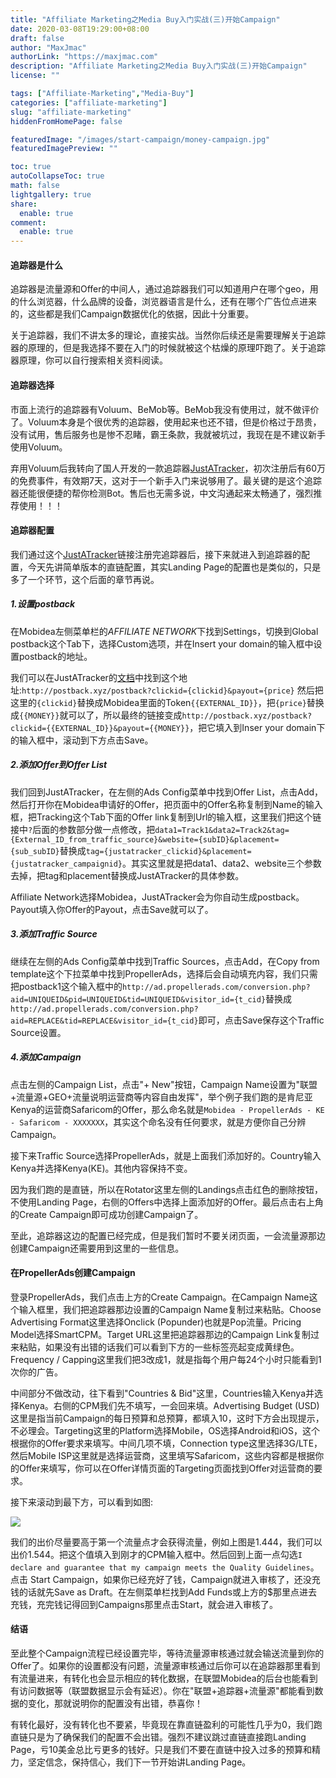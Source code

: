 ```yaml
---
title: "Affiliate Marketing之Media Buy入门实战(三)开始Campaign"
date: 2020-03-08T19:29:00+08:00
draft: false
author: "MaxJmac"
authorLink: "https://maxjmac.com"
description: "Affiliate Marketing之Media Buy入门实战(三)开始Campaign"
license: ""

tags: ["Affiliate-Marketing","Media-Buy"]
categories: ["affiliate-marketing"]
slug: "affiliate-marketing"
hiddenFromHomePage: false

featuredImage: "/images/start-campaign/money-campaign.jpg"
featuredImagePreview: ""

toc: true
autoCollapseToc: true
math: false
lightgallery: true
share:
  enable: true
comment:
  enable: true
---
```


#### 追踪器是什么

追踪器是流量源和Offer的中间人，通过追踪器我们可以知道用户在哪个geo，用的什么浏览器，什么品牌的设备，浏览器语言是什么，还有在哪个广告位点进来的，这些都是我们Campaign数据优化的依据，因此十分重要。

关于追踪器，我们不讲太多的理论，直接实战。当然你后续还是需要理解关于追踪器的原理的，但是我选择不要在入门的时候就被这个枯燥的原理吓跑了。关于追踪器原理，你可以自行搜索相关资料阅读。

#### 追踪器选择

市面上流行的追踪器有Voluum、BeMob等。BeMob我没有使用过，就不做评价了。Voluum本身是个很优秀的追踪器，使用起来也还不错，但是价格过于昂贵，没有试用，售后服务也是惨不忍睹，霸王条款，我就被坑过，我现在是不建议新手使用Voluum。

弃用Voluum后我转向了国人开发的一款追踪器[JustATracker](https://dash.justatracker.com/#/595/Signup)，初次注册后有60万的免费事件，有效期7天，这对于一个新手入门来说够用了。最关键的是这个追踪器还能很便捷的帮你检测Bot。售后也无需多说，中文沟通起来太畅通了，强烈推荐使用！！！

#### 追踪器配置

我们通过这个[JustATracker](https://dash.justatracker.com/#/595/Signup)链接注册完追踪器后，接下来就进入到追踪器的配置，今天先讲简单版本的直链配置，其实Landing Page的配置也是类似的，只是多了一个环节，这个后面的章节再说。

##### 1.设置postback

在Mobidea左侧菜单栏的*AFFILIATE NETWORK*下找到Settings，切换到Global postback这个Tab下，选择Custom选项，并在Insert your domain的输入框中设置postback的地址。

我们可以在JustATracker的[文档](https://doc.justatracker.com/zh/GetStarted/postback.html)中找到这个地址:`http://postback.xyz/postback?clickid={clickid}&payout={price}` 然后把这里的`{clickid}`替换成Mobidea里面的Token`{{EXTERNAL_ID}}`，把`{price}`替换成`{{MONEY}}`就可以了，所以最终的链接变成`http://postback.xyz/postback?clickid={{EXTERNAL_ID}}&payout={{MONEY}}`，把它填入到Inser your domain下的输入框中，滚动到下方点击Save。

##### 2.添加Offer到Offer List

我们回到JustATracker，在左侧的Ads Config菜单中找到Offer List，点击Add，然后打开你在Mobidea申请好的Offer，把页面中的Offer名称复制到Name的输入框，把Tracking这个Tab下面的Offer link复制到Url的输入框，这里我们把这个链接中`?`后面的参数部分做一点修改，把`data1=Track1&data2=Track2&tag={External_ID_from_traffic_source}&website={subID}&placement={sub_subID}`替换成`tag={justatracker_clickid}&placement={justatracker_campaignid}`。其实这里就是把data1、data2、website三个参数去掉，把tag和placement替换成JustATracker的具体参数。

Affiliate Network选择Mobidea，JustATracker会为你自动生成postback。Payout填入你Offer的Payout，点击Save就可以了。

##### 3.添加Traffic Source

继续在左侧的Ads Config菜单中找到Traffic Sources，点击Add，在Copy from template这个下拉菜单中找到PropellerAds，选择后会自动填充内容，我们只需把postback1这个输入框中的`http://ad.propellerads.com/conversion.php?aid=UNIQUEID&pid=UNIQUEID&tid=UNIQUEID&visitor_id={t_cid}`替换成`http://ad.propellerads.com/conversion.php?aid=REPLACE&tid=REPLACE&visitor_id={t_cid}`即可，点击Save保存这个Traffic Source设置。

##### 4.添加Campaign

点击左侧的Campaign List，点击"+ New"按钮，Campaign Name设置为"联盟+流量源+GEO+流量说明运营商等内容自由发挥"，举个例子我们跑的是肯尼亚Kenya的运营商Safaricom的Offer，那么命名就是`Mobidea - PropellerAds - KE - Safaricom - XXXXXXX`，其实这个命名没有任何要求，就是方便你自己分辨Campaign。

接下来Traffic Source选择PropellerAds，就是上面我们添加好的。Country输入Kenya并选择Kenya(KE)。其他内容保持不变。

因为我们跑的是直链，所以在Rotator这里左侧的Landings点击红色的删除按钮，不使用Landing Page，右侧的Offers中选择上面添加好的Offer。最后点击右上角的Create Campaign即可成功创建Campaign了。

至此，追踪器这边的配置已经完成，但是我们暂时不要关闭页面，一会流量源那边创建Campaign还需要用到这里的一些信息。

#### 在PropellerAds创建Campaign

登录PropellerAds，我们点击上方的Create Campaign。在Campaign Name这个输入框里，我们把追踪器那边设置的Campaign Name复制过来粘贴。Choose Advertising Format这里选择Onclick (Popunder)也就是Pop流量。Pricing Model选择SmartCPM。Target URL这里把追踪器那边的Campaign Link复制过来粘贴，如果没有出错的话我们可以看到下方的一些标签亮起变成黄绿色。Frequency / Capping这里我们把3改成1，就是指每个用户每24个小时只能看到1次你的广告。

中间部分不做改动，往下看到"Countries & Bid"这里，Countries输入Kenya并选择Kenya。右侧的CPM我们先不填写，一会回来填。Advertising Budget (USD)这里是指当前Campaign的每日预算和总预算，都填入10，这时下方会出现提示，不必理会。Targeting这里的Platform选择Mobile，OS选择Android和iOS，这个根据你的Offer要求来填写。中间几项不填，Connection type这里选择3G/LTE，然后Mobile ISP这里就是选择运营商，这里填写Safaricom，这些内容都是根据你的Offer来填写，你可以在Offer详情页面的Targeting页面找到Offer对运营商的要求。

接下来滚动到最下方，可以看到如图:

![](/images/start-campaign/traffic-chart.jpg)

我们的出价尽量要高于第一个流量点才会获得流量，例如上图是1.444，我们可以出价1.544。把这个值填入到刚才的CPM输入框中。然后回到上面一点勾选` I declare and guarantee that my campaign meets the Quality Guidelines `。点击 Start Campaign，如果你已经充好了钱，Campaign就进入审核了，还没充钱的话就先Save as Draft。在左侧菜单栏找到Add Funds或上方的$那里点进去充钱，充完钱记得回到Campaigns那里点击Start，就会进入审核了。

#### 结语

至此整个Campaign流程已经设置完毕，等待流量源审核通过就会输送流量到你的Offer了。如果你的设置都没有问题，流量源审核通过后你可以在追踪器那里看到有流量进来，有转化也会显示相应的转化数据，在联盟Mobidea的后台也能看到有访问数据等（联盟数据显示会有延迟）。你在"联盟+追踪器+流量源"都能看到数据的变化，那就说明你的配置没有出错，恭喜你！

有转化最好，没有转化也不要紧，毕竟现在靠直链盈利的可能性几乎为0，我们跑直链只是为了确保我们的配置不会出错。强烈不建议跳过直链直接跑Landing Page，亏10美金总比亏更多的钱好。只是我们不要在直链中投入过多的预算和精力，坚定信念，保持信心，我们下一节开始讲Landing Page。